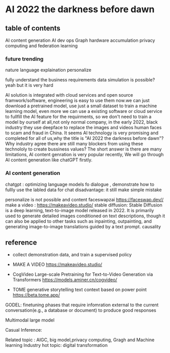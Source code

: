# AI 2022 the darkness before dawn

## table of contents
AI content generation 
AI dev ops
Graph
hardware accumulation
privacy computing and federation learning 

### future trending 
nature language explaination 
personalize 


fully understand the business requirements
data simulation is possible? yeah but it is very hard


AI solution is integrated with cloud services and open source framwork/software, engineering is easy to use them now.we can just download a pretrained model, use just a small dataset to train a machine learning model, even more we can use a existing software or cloud service to fullfill the AI feature for the requirments, so we don't need to train a model by ourself at all,not only normal company, in the early 2022, black industry they use deepface to replace the images and videos human faces to scam and fraud in China. It seems AI technology is very promising and completed for all of us,why the title is "AI 2022 the darkness before dawn"? Why industry agree there are still many blockers from using these technololy to create bussiness values?
The short answer is there are many limitations, AI content genration is very popular recently, We will go through AI content generation like chatGPT firstly.


### AI content generation
chatgpt : optimizing language models fo dialogue , demonstrate how to fullly use the labled data for chat 
disadvantage: it still make simple mistake

personalize is not possible and content 
faceswapzai https://faceswap.dev//
make a video : https://makeavideo.studio/
stable diffusion: Stable Diffusion is a deep learning, text-to-image model released in 2022. It is primarily used to generate detailed images conditioned on text descriptions, though it can also be applied to other tasks such as inpainting, outpainting, and generating image-to-image translations guided by a text prompt.
causality 


## reference

- collect demonstration data, and train a supervised policy

- MAKE A VIDEO  https://makeavideo.studio/

- CogVideo Large-scale Pretraining for Text-to-Video Generation via Transformers  https://models.aminer.cn/cogvideo/

- TOME generative storytelling text context based on power point  https://beta.tome.app/

GODEL: finetuning phases that require infomration external to the current conversation(e.g., a database or document) to produce good responses


Multimodal large model

Casual Inference:


Related topic : AIGC, big model,privacy computing, Gragh and Machine learning
Industry hot topic: digital transformation

      